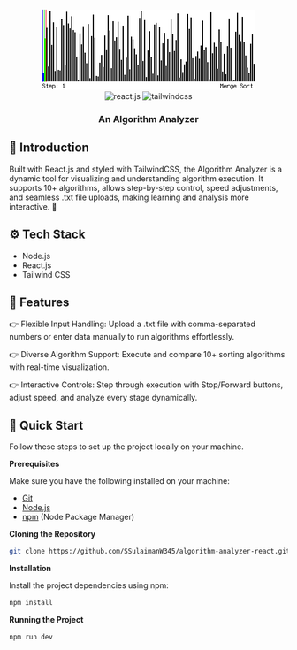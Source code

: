 <div align="center">
  <br />
<img src="https://raw.githubusercontent.com/SSulaimanW345/algorithm-analyzer-react/master/algorithm-analyzer-banner.gif" alt="Project Banner">
<br />

  <div>
    <img src="https://img.shields.io/badge/-React_JS-black?style=for-the-badge&logoColor=white&logo=react&color=61DAFB" alt="react.js" />
    <img src="https://img.shields.io/badge/-Tailwind_CSS-black?style=for-the-badge&logoColor=white&logo=tailwindcss&color=06B6D4" alt="tailwindcss" />
  </div>

  <h3 align="center">An Algorithm Analyzer</h3>

</div>

## <a name="introduction">🤖 Introduction</a>

Built with React.js and styled with TailwindCSS, the Algorithm Analyzer is a dynamic tool for visualizing and understanding algorithm execution. It supports 10+ algorithms, allows step-by-step control, speed adjustments, and seamless .txt file uploads, making learning and analysis more interactive. 🚀

## <a name="tech-stack">⚙️ Tech Stack</a>

- Node.js
- React.js
- Tailwind CSS

## <a name="features">🔋 Features</a>

👉 Flexible Input Handling: Upload a .txt file with comma-separated numbers or enter data manually to run algorithms effortlessly.

👉 Diverse Algorithm Support: Execute and compare 10+ sorting algorithms with real-time visualization.

👉 Interactive Controls: Step through execution with Stop/Forward buttons, adjust speed, and analyze every stage dynamically.


## <a name="quick-start">🤸 Quick Start</a>

Follow these steps to set up the project locally on your machine.

**Prerequisites**

Make sure you have the following installed on your machine:

- [Git](https://git-scm.com/)
- [Node.js](https://nodejs.org/en)
- [npm](https://www.npmjs.com/) (Node Package Manager)

**Cloning the Repository**

```bash
git clone https://github.com/SSulaimanW345/algorithm-analyzer-react.git

```

**Installation**

Install the project dependencies using npm:

```bash
npm install
```

**Running the Project**

```bash
npm run dev
```
